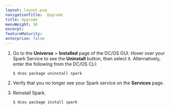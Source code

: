 ```yaml
---
layout: layout.pug
navigationTitle:  Upgrade
title: Upgrade
menuWeight: 50
excerpt:
featureMaturity:
enterprise: false
---
```


<!-- This source repo for this topic is https://github.com/mesosphere/spark-build -->


1.  Go to the **Universe** > **Installed** page of the DC/OS GUI. Hover over your Spark Service to see the **Uninstall** button, then select it. Alternatively, enter the following from the DC/OS CLI:

        $ dcos package uninstall spark

1.  Verify that you no longer see your Spark service on the **Services** page.
1.  Reinstall Spark.

        $ dcos package install spark
